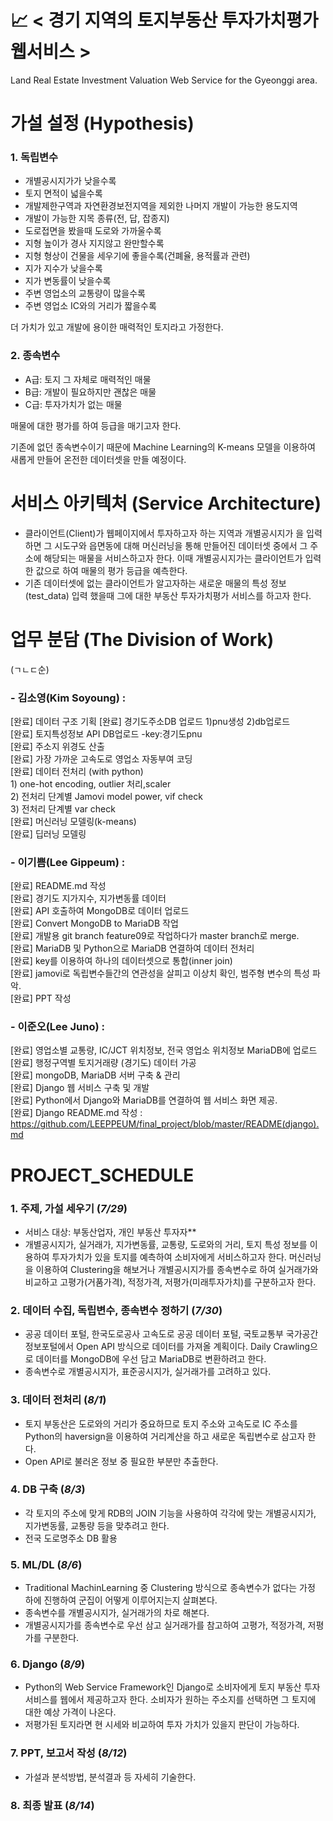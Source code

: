 #
# 📈 **< 경기 지역의 토지부동산 투자가치평가 웹서비스 >**
Land  Real Estate Investment Valuation Web Service for the Gyeonggi area.
   
#

# **가설 설정 (Hypothesis)**

### **1. 독립변수**   
- 개별공시지가가 낮을수록
- 토지 면적이 넓을수록
- 개발제한구역과 자연환경보전지역을 제외한 나머지 개발이 가능한 용도지역
- 개발이 가능한 지목 종류(전, 답, 잡종지)
- 도로접면을 봤을때 도로와 가까울수록   
- 지형 높이가 경사 지지않고 완만할수록
- 지형 형상이 건물을 세우기에 좋을수록(건폐율, 용적률과 관련)
- 지가 지수가 낮을수록
- 지가 변동률이 낮을수록
- 주변 영업소의 교통량이 많을수록
- 주변 영업소 IC와의 거리가 짧을수록   
   
더 가치가 있고 개발에 용이한 매력적인 토지라고 가정한다.
   
### **2. 종속변수**   
- A급: 토지 그 자체로 매력적인 매물 
- B급: 개발이 필요하지만 괜찮은 매물
- C급: 투자가치가 없는 매물   
   
매물에 대한 평가를 하여 등급을 매기고자 한다.   
   
기존에 없던 종속변수이기 때문에 Machine Learning의 K-means 모델을 이용하여 새롭게 만들어 온전한 데이터셋을 만들 예정이다.   

#

# **서비스 아키텍처 (Service Architecture)**
   
- 클라이언트(Client)가 웹페이지에서 투자하고자 하는 지역과 개별공시지가 을 입력하면 그 시도구와 읍면동에 대해 머신러닝을 통해 만들어진 데이터셋 중에서 그 주소에 해당되는 매물을 서비스하고자 한다. 이때 개별공시지가는 클라이언트가 입력한 값으로 하여 매물의 평가 등급을 예측한다.
- 기존 데이터셋에 없는 클라이언트가 알고자하는 새로운 매물의 특성 정보(test_data) 입력 했을때 그에 대한 부동산 투자가치평가 서비스를 하고자 한다.
   
#
   
# **업무 분담 (The Division of Work)**
  
  
(ㄱㄴㄷ순)   
  
  
### **- 김소영(Kim Soyoung) :**
   [완료] 데이터 구조 기획 
   [완료] 경기도주소DB 업로드 1)pnu생성 2)db업로드   
   [완료] 토지특성정보 API DB업로드 -key:경기도pnu   
   [완료] 주소지 위경도 산출   
   [완료] 가장 가까운 고속도로 영업소 자동부여 코딩   
   [완료] 데이터 전처리 (with python)   
           1) one-hot encoding, outlier 처리,scaler   
           2) 전처리 단계별 Jamovi model power, vif check    
           3) 전처리 단계별 var check    
   [완료] 머신러닝 모델링(k-means)  
   [완료] 딥러닝 모델링   
 
   
### **- 이기쁨(Lee Gippeum) :**   
   [완료] README.md 작성    
   [완료] 경기도 지가지수, 지가변동률 데이터   
   [완료] API 호출하여 MongoDB로 데이터 업로드   
   [완료] Convert MongoDB to MariaDB 작업   
   [완료] 개발용 git branch feature09로 작업하다가 master branch로 merge.   
   [완료] MariaDB 및 Python으로 MariaDB 연결하여 데이터 전처리   
   [완료] key를 이용하여 하나의 데이터셋으로 통합(inner join)   
   [완료] jamovi로 독립변수들간의 연관성을 살피고 이상치 확인, 범주형 변수의 특성 파악.   
   [완료] PPT 작성    
   
   
### **- 이준오(Lee Juno) :**   
   [완료] 영업소별 교통량, IC/JCT 위치정보, 전국 영업소 위치정보 MariaDB에 업로드   
   [완료] 행정구역별 토지거래량 (경기도) 데이터 가공   
   [완료] mongoDB, MariaDB 서버 구축 & 관리   
   [완료] Django 웹 서비스 구축 및 개발  
   [완료] Python에서 Django와 MariaDB를 연결하여 웹 서비스 화면 제공.  
   [완료] Django README.md 작성 : https://github.com/LEEPPEUM/final_project/blob/master/README(django).md    
     
   
   
#



# PROJECT_SCHEDULE   


### 1. 주제, 가설 세우기 (_7/29_)       
- 서비스 대상: 부동산업자, 개인 부동산 투자자**
- 개별공시지가, 실거래가, 지가변동률, 교통량, 도로와의 거리, 토지 특성 정보를 이용하여 투자가치가 있을 토지를 예측하여 소비자에게 서비스하고자 한다. 머신러닝을 이용하여 Clustering을 해보거나 개별공시지가를 종속변수로 하여 실거래가와 비교하고 고평가(거품가격), 적정가격, 저평가(미래투자가치)를 구분하고자 한다.

   

### 2. 데이터 수집, 독립변수, 종속변수 정하기 (_7/30_)
- 공공 데이터 포털, 한국도로공사 고속도로 공공 데이터 포털, 국토교통부 국가공간정보포털에서 Open API 방식으로 데이터를 가져올 계획이다. Daily Crawling으로 데이터를 MongoDB에 우선 담고 MariaDB로 변환하려고 한다.   
- 종속변수로 개별공시지가, 표준공시지가, 실거래가를 고려하고 있다.    
   

### 3. 데이터 전처리 (_8/1_)
- 토지 부동산은 도로와의 거리가 중요하므로 토지 주소와 고속도로 IC 주소를 Python의 haversign을 이용하여 거리계산을 하고 새로운 독립변수로 삼고자 한다.
- Open API로 불러온 정보 중 필요한 부분만 추출한다.   
   

### 4. DB 구축 (_8/3_)
- 각 토지의 주소에 맞게 RDB의 JOIN 기능을 사용하여 각각에 맞는 개별공시지가, 지가변동률, 교통량 등을 맞추려고 한다.
- 전국 도로명주소 DB 활용   
   

### 5. ML/DL (_8/6_)
- Traditional MachinLearning 중 Clustering 방식으로 종속변수가 없다는 가정 하에 진행하여 군집이 어떻게 이루어지는지 살펴본다.
- 종속변수를 개별공시지가, 실거래가의 차로 해본다.
- 개별공시지가를 종속변수로 우선 삼고 실거래가를 참고하여 고평가, 적정가격, 저평가를 구분한다.   
   

### 6. Django (_8/9_)
- Python의 Web Service Framework인 Django로 소비자에게 토지 부동산 투자 서비스를 웹에서 제공하고자 한다. 소비자가 원하는 주소지를 선택하면 그 토지에 대한 예상 가격이 나온다. 
- 저평가된 토지라면 현 시세와 비교하여 투자 가치가 있을지 판단이 가능하다.   
   

### 7. PPT, 보고서 작성 (_8/12_)
- 가설과 분석방법, 분석결과 등 자세히 기술한다.   
   

### 8. 최종 발표 (_8/14_)
